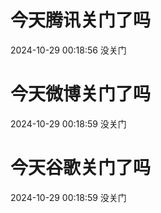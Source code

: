 # 今天腾讯关门了吗

2024-10-29 00:18:56 没关门

# 今天微博关门了吗

2024-10-29 00:18:59 没关门

# 今天谷歌关门了吗

2024-10-29 00:18:59 没关门

